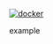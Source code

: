 [![docker](https://github.com/mariapokryshkina/docker/actions/workflows/main.yml/badge.svg?branch=main)](https://github.com/mariapokryshkina/docker/actions/workflows/main.yml)

example 